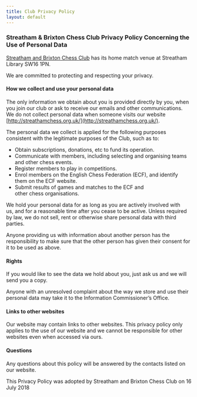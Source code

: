 ```yaml
---
title: Club Privacy Policy
layout: default
---
```


### Streatham & Brixton Chess Club Privacy Policy Concerning the Use of Personal Data

[Streatham and Brixton Chess Club](http://streathamchess.org.uk/) has its home match venue at Streatham Library SW16 1PN. 

We are committed to protecting and respecting your privacy.

#### How we collect and use your personal data 

The only information we obtain about you is provided directly by you, when you join our club or ask to receive our emails and other communications. We do not collect personal data when someone visits our  website [http://streathamchess.org.uk/](http://streathamchess.org.uk/).

The personal data we collect is applied for the following purposes consistent with the legitimate purposes of the Club, such as to:

- Obtain subscriptions, donations, etc to fund its operation. 
- Communicate with members, including selecting and organising teams and other chess events.
- Register members to play in competitions.
- Enrol members on the English Chess Federation (ECF), and identify them on the ECF website.
- Submit results of games and matches to the ECF and other chess organisations.

We hold your personal data for as long as you are actively involved with us, and for a reasonable time after you cease to be active. Unless required by law, we do not sell, rent or otherwise share personal data with third parties.

Anyone providing us with information about another person has the responsibility to make sure that the other person has given their consent for it to be used as above.

#### Rights

If you would like to see the data we hold about you, just ask us and we will send you a copy.

Anyone with an unresolved complaint about the way we store and use their personal data may take it to the Information Commissioner’s Office. 

#### Links to other websites

Our website may contain links to other websites. This privacy policy only applies to the use of our website and we cannot be responsible for other websites even when accessed via ours.

#### Questions

Any questions about this policy will be answered by the contacts listed on our website.

This Privacy Policy was adopted by Streatham and Brixton Chess Club on 16 July 2018
